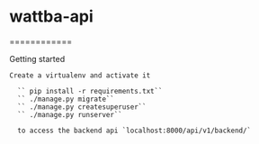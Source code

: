 # wattba-api
============

Getting started
~~~~~~~~~~~~~~~~
Create a virtualenv and activate it

  `` pip install -r requirements.txt``
  `` ./manage.py migrate``
  `` ./manage.py createsuperuser``
  `` ./manage.py runserver``

  to access the backend api `localhost:8000/api/v1/backend/`
